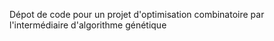 Dépot de code pour un projet d'optimisation combinatoire par l'intermédiaire d'algorithme génétique
